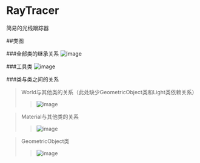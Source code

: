 # RayTracer
简易的光线跟踪器

##类图

###全部类的继承关系
![image](https://github.com/zymix/RayTracer/blob/master/ClassDiagram/whole.png)


###工具类
![image](https://github.com/zymix/RayTracer/blob/master/ClassDiagram/ToolClass.png)



###类与类之间的关系


>World与其他类的关系（此处缺少GeometricObject类和Light类依赖关系）
>
>>![image](https://github.com/zymix/RayTracer/blob/master/ClassDiagram/World.png)


>Material与其他类的关系
>
>>![image](https://github.com/zymix/RayTracer/blob/master/ClassDiagram/Material.png)


>GeometricObject类
>
>>![image](https://github.com/zymix/RayTracer/blob/master/ClassDiagram/GeometricObjects.png)
